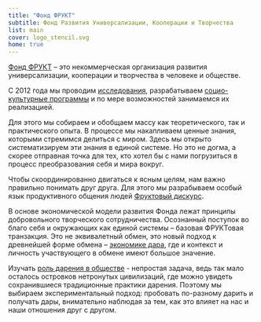 ```yaml
---
title: "Фонд ФРУКТ"
subtitle: Фонд Развития Универсализации, Кооперации и Творчества
list: main
cover: logo_stencil.svg
home: true
---
```


[Фонд ФРУКТ](./frukt/index.md) – это некоммерческая организация развития универсализации, кооперации и творчества в человеке и обществе. 

С 2012 года мы проводим [исследования](./research/index.md), разрабатываем [социо-культурные программы](./designs/index.md) и по мере возможностей занимаемся их реализацией.

Для этого мы собираем и обобщаем массу как теоретического, так и практического опыта. В процессе мы накапливаем ценные знания, которыми стремимся делиться с миром. Здесь мы открыто систематизируем эти знания в единой системе. Но это не догма, а скорее отправная точка для тех, кто хотел бы с нами погрузиться в процесс преобразования себя и мира вокруг.

Чтобы скоординированно двигаться к ясным целям, нам важно правильно понимать друг друга. Для этого мы разрабываем особый язык продуктивного общения людей [Фруктовый дискурс](./discourse/index.md).

В основе экономической модели развития Фонда лежат принципы добровольного творческого сотрудничества. Осознанный поступок во благо себя и окружающих как единой системы – базовая ФРУКТовая транзакция. Это не эквивалетный обмен, это новый подход к древнейшей форме обмена – [экономике дара](./gifts/index.md), где и контекст и личность участвующего в обмене имеют большое значение.

Изучать [роль дарения в обществе](./research/gift-for-the-future/index.md) - непростая задача, ведь так мало осталось островков нетронутых цивилизаций, где можно увидеть сохранившиеся традиционные практики дарения. Поэтому мы выбираем экспериментальный подход: пробовать по-разному дарить и получать дары, внимательно наблюдая за тем, как это влияет на нас и наши отношения друг с другом.

